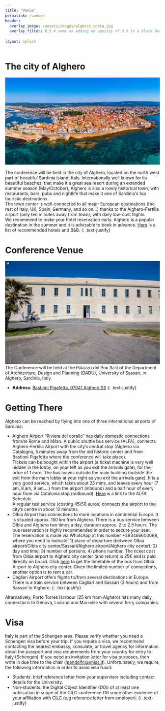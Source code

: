 ```yaml
---
title: "Venue"
permalink: /venue/
header:
  overlay_image: /assets/images/alghero_costa.jpg
  overlay_filter: 0.5 # same as adding an opacity of 0.5 to a black background
  
layout: splash
---
```


# The city of Alghero

![A panoramic photo of the city of Alghero](/assets/images/alghero_panorama.jpg)

The conference will be held in the city of Alghero, located on the north west part of beautiful Sardinia island, Italy. Internationally well known for its beautiful beaches, that make it a great sea resort during an extended summer season (May/October), Alghero is also a lovely historical town, with restaurants, bars, pubs and nightlife that make it one of Sardinia's top touristic destinations.<br>
The town center is well-connected to all major European destinations (the rest of Italy, UK, Spain, Germany, and so on...) thanks to the Alghero-Fertilia airport (only ten minutes away from town), with daily low-cost flights.<br>
We recommend to make your hotel reservation early. Alghero is a popular destination in the summer and it is advisable to book in advance. [Here](/assets/accomodation.pdf) is a list of recommended hotels and B&B.
{: .text-justify}

# Conference Venue
![A photo of the Palazzo del Pou Salit](/assets/images/venue.jpeg)
The Conference will be held at the Palazzo del Pou Salit of the Department of Architecture, Design and Planning (DADU), University of Sassari, in Alghero, Sardinia, Italy. 
- __Address__: [Bastioni Pigafetta, 07041 Alghero SS](https://goo.gl/maps/p9B1yzQN8Dg9MdNB9)
{: .text-justify}

# Getting There
Alghero can be reached by flying into one of three international airports of Sardinia:
- Alghero Airport “Riviera del corallo” has daily domestic connections from/to Rome and Milan. A public shuttle bus service (ALFA), connects Alghero-Fertilia Airport with the city’s central stop (Alghero via Catalogna, 5 minutes away from the old historic center and from Bastioni Pigafetta where the conference will take place).<br> Tickets can be bought within the airport (a ticket machine is very well hidden in the lobby, on your left as you exit the arrivals gate), for the price of 1 euro. The bus leaves outside the main building (outside the exit from the main lobby at your right as you exit the arrivals gate). It is a very good service, which takes about 25 mins, and leaves every hour (7 am, 8 am, 9 am….) from the airport (inbound) and a half hour of every hour from via Catalunia stop (outbound). [Here](https://app.arstspa.it/quadri/760.html) is a link to the ALFA Schedule.<br> A regular taxi service (costing 45/50 euros) connects the airport to the city’s centre in about 12 minutes.
- Olbia Airport has connections to more locations in continental Europe. It is situated approx. 150 km from Alghero. There is a bus service between Olbia and Alghero two times a day, duration approx. 2 to 2.5 hours. The bus reservation is highly recommended in order to secure your seat. The reservation is made via WhatsApp at this number +393466600688, where you need to indicate: 1) place of departure (between Olbia airport/Olbia city center/Sassari/Alghero airport/Alghero city center); 2) day and time; 3) number of persons; 4) phone number. The ticket cost from Olbia airport to Alghero city center (and return) is 25€ and is paid directly on board. Click [here](https://www.sunlines.it/pdf/LINEA-90.pdf) to get the timetable of the bus from Olbia Airport to Alghero city center. Given the limited number of connections, another option is to rent a car.
- Cagliari Airport offers flights to/from several destinations in Europe. There is a train service between Cagliari and Sassari (3 hours) and from Sassari to Alghero.
{: .text-justify}

Alternatively, Porto Torres Harbour (25 km from Alghero) has many daily connections to Genova, Livorno and Marseille with several ferry companies.

# Visa
Italy is part of the Schengen area. Please verify whether you need a Schengen visa before your trip. If you require a visa, we recommend contacting the nearest embassy, consulate, or travel agency for information about the passport and visa requirements from your country for entry to Italy (Schengen). If you need an invitation letter for visa purposes, then write in due time to the chair (lpandolfo@uniss.it). Unfortunately, we require the following information in order to avoid visa fraud:

- Students: brief reference letter from your supervisor including contact details for the University.
- Non-students: the Digital Object Identifier (DOI) of at least one publication in scope of the CILC conference OR some other evidence of your affiliation with CILC (e.g reference letter from employer).
{: .text-justify}



